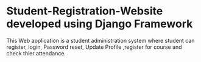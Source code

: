 # Student-Registration-Website developed using Django Framework

This Web application is a student administration system where student can register, login, Password reset, Update Profile ,register for course and check thier attendance.
